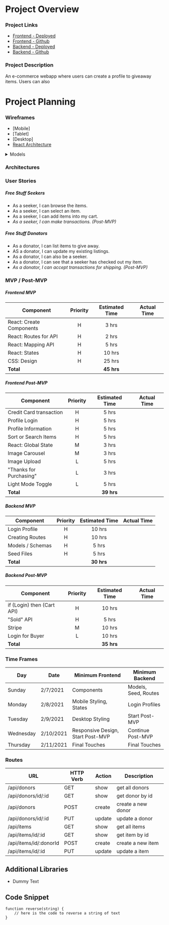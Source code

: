 # Project Overview

### Project Links

- [Frontend - Deployed](https://giveaway-kck.netlify.app/)
- [Frontend - Github](https://github.com/kndshein/ProjectThree-Frontend)
- [Backend - Deployed](https://giveaway-kck.herokuapp.com/)
- [Backend - Github](https://github.com/kndshein/ProjectThree-Backend)

### Project Description

An e-commerce webapp where users can create a profile to giveaway items. Users can also

# Project Planning

### Wireframes

- [Mobile]
- [Tablet]
- [Desktop]
- [React Architecture](https://docs.google.com/drawings/d/1SXtZHHoyvBN9LyvzRCznBXgXRc66gbG7-O_1b89FF0c/edit?usp=sharing)

<details>
<summary>Models</summary>

```
// Donor Model Schema
const donorSchema = new Schema{
    username: { type: String, required: true },
    password: { type: String, required: true },
    firstName: { type: String, required: true },
    lastName: { type: String, required: true },
    email: { type: String, required: true },
    items: [
    {
      type: Schema.Types.ObjectId,
      ref: "Item",
    },
  ],
}

// Item Model Schema
const itemSchema = new Schema{
    img: Array,
    name: { type: String, required: true },
    description: String,
    available: { type: Boolean, required: true , default: true }
    shipping: String,
    donor: {
        type: Schema.Types.ObjectId,
        ref: "Donor",
    }
}
```

</details>

### Architectures

### User Stories

##### Free Stuff Seekers

- As a seeker, I can browse the items.
- As a seeker, I can select an item.
- As a seeker, I can add items into my cart.
- _As a seeker, I can make transactions. (Post-MVP)_

##### Free Stuff Donators

- As a donator, I can list items to give away.
- AS a donator, I can update my existing listings.
- As a donator, I can also be a seeker.
- As a donator, I can see that a seeker has checked out my item.
- _As a donator, I can accept transactions for shipping. (Post-MVP)_

### MVP / Post-MVP

##### Frontend MVP

| Component                | Priority | Estimated Time | Actual Time |
| ------------------------ | :------: | :------------: | :---------: |
| React: Create Components |    H     |     3 hrs      |             |
| React: Routes for API    |    H     |     2 hrs      |             |
| React: Mapping API       |    H     |     5 hrs      |             |
| React: States            |    H     |     10 hrs     |             |
| CSS: Design              |    H     |     25 hrs     |             |
| **Total**                |          |   **45 hrs**   |             |

##### Frontend Post-MVP

| Component               | Priority | Estimated Time | Actual Time |
| ----------------------- | :------: | :------------: | :---------: |
| Credit Card transaction |    H     |     5 hrs      |             |
| Profile Login           |    H     |     5 hrs      |             |
| Profile Information     |    H     |     5 hrs      |             |
| Sort or Search Items    |    H     |     5 hrs      |             |
| React: Global State     |    M     |     3 hrs      |             |
| Image Carousel          |    M     |     3 hrs      |             |
| Image Upload            |    L     |     5 hrs      |             |
| "Thanks for Purchasing" |    L     |     3 hrs      |             |
| Light Mode Toggle       |    L     |     5 hrs      |             |
| **Total**               |          |   **39 hrs**   |             |

##### Backend MVP

| Component        | Priority | Estimated Time | Actual Time |
| ---------------- | :------: | :------------: | :---------: |
| Login Profile    |    H     |     10 hrs     |             |
| Creating Routes  |    H     |     10 hrs     |             |
| Models / Schemas |    H     |     5 hrs      |             |
| Seed Files       |    H     |     5 hrs      |             |
| **Total**        |          |   **30 hrs**   |             |

##### Backend Post-MVP

| Component                  | Priority | Estimated Time | Actual Time |
| -------------------------- | :------: | :------------: | :---------: |
| if (Login) then (Cart API) |    H     |     10 hrs     |             |
| "Sold" API                 |    H     |     5 hrs      |             |
| Stripe                     |    M     |     10 hrs     |             |
| Login for Buyer            |    L     |     10 hrs     |             |
| **Total**                  |          |   **35 hrs**   |             |

### Time Frames

| **Day**   | **Date**  | **Minimum Frontend**              | **Minimum Backend**  |
| --------- | --------- | --------------------------------- | -------------------- |
| Sunday    | 2/7/2021  | Components                        | Models, Seed, Routes |
| Monday    | 2/8/2021  | Mobile Styling, States            | Login Profiles       |
| Tuesday   | 2/9/2021  | Desktop Styling                   | Start Post-MVP       |
| Wednesday | 2/10/2021 | Responsive Design, Start Post-MVP | Continue Post-MVP    |
| Thursday  | 2/11/2021 | Final Touches                     | Final Touches        |

### Routes

| **URL**                | **HTTP Verb** | **Action** | **Description**    |
| ---------------------- | ------------- | ---------- | ------------------ |
| /api/donors            | GET           | show       | get all donors     |
| /api/donors/id/:id     | GET           | show       | get donor by id    |
| /api/donors            | POST          | create     | create a new donor |
| /api/donors/id/:id     | PUT           | update     | update a donor     |
| /api/items             | GET           | show       | get all items      |
| /api/items/id/:id      | GET           | show       | get item by id     |
| /api/items/id/:donorId | POST          | create     | create a new item  |
| /api/items/id/:id      | PUT           | update     | update a item      |

## Additional Libraries

- Dummy Text

## Code Snippet

```
function reverse(string) {
	// here is the code to reverse a string of text
}
```
